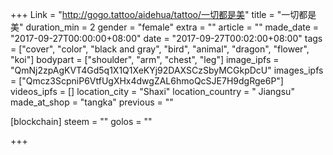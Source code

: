 +++
Link = "http://gogo.tattoo/aidehua/tattoo/一切都是美"
title = "一切都是美"
duration_min = 2
gender = "female"
extra = ""
article = ""
made_date = "2017-09-27T00:00:00+08:00"
date = "2017-09-27T00:02:00+08:00"
tags = ["cover", "color", "black and gray", "bird", "animal", "dragon", "flower", "koi"]
bodypart = ["shoulder", "arm", "chest", "leg"]
image_ipfs = "QmNj2zpAgKVT4Gd5q1X1Q1XeKYj92DAXSCzSbyMCGkpDcU"
images_ipfs = ["Qmcz3ScpniP6VtfUgXHx4dwgZAL6hmoQcSJE7H9dgRge6P"]
videos_ipfs = []
location_city = "Shaxi"
location_country = " Jiangsu"
made_at_shop = "tangka"
previous = ""

[blockchain]
  steem = ""
  golos = ""

+++
